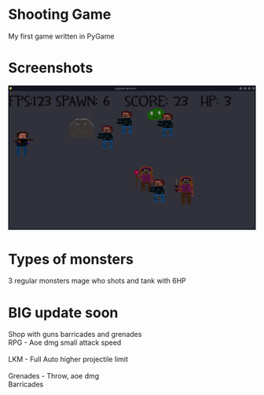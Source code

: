 # Shooting Game 
My first game written in PyGame

# Screenshots
![](ss.png)

# Types of monsters

3 regular monsters
mage who shots
and tank with 6HP 

# BIG update soon

Shop with guns barricades and grenades
<br>
RPG - Aoe dmg small attack speed
<br>
<br>
LKM - Full Auto higher projectile limit
<br>
<br>
Grenades - Throw, aoe dmg
<br>
Barricades


